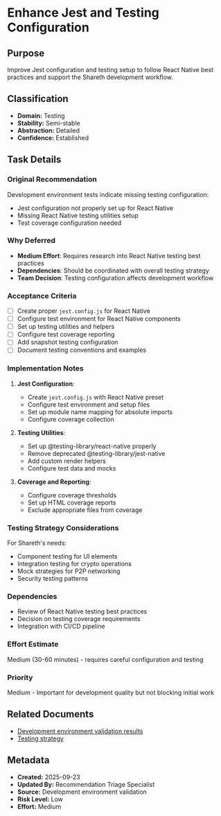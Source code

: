 # Enhance Jest and Testing Configuration

## Purpose
Improve Jest configuration and testing setup to follow React Native best practices and support the Shareth development workflow.

## Classification
- **Domain:** Testing
- **Stability:** Semi-stable
- **Abstraction:** Detailed
- **Confidence:** Established

## Task Details

### Original Recommendation
Development environment tests indicate missing testing configuration:
- Jest configuration not properly set up for React Native
- Missing React Native testing utilities setup
- Test coverage configuration needed

### Why Deferred
- **Medium Effort**: Requires research into React Native testing best practices
- **Dependencies**: Should be coordinated with overall testing strategy
- **Team Decision**: Testing configuration affects development workflow

### Acceptance Criteria
- [ ] Create proper `jest.config.js` for React Native
- [ ] Configure test environment for React Native components
- [ ] Set up testing utilities and helpers
- [ ] Configure test coverage reporting
- [ ] Add snapshot testing configuration
- [ ] Document testing conventions and examples

### Implementation Notes
1. **Jest Configuration**:
   - Create `jest.config.js` with React Native preset
   - Configure test environment and setup files
   - Set up module name mapping for absolute imports
   - Configure coverage collection

2. **Testing Utilities**:
   - Set up @testing-library/react-native properly
   - Remove deprecated @testing-library/jest-native
   - Add custom render helpers
   - Configure test data and mocks

3. **Coverage and Reporting**:
   - Configure coverage thresholds
   - Set up HTML coverage reports
   - Exclude appropriate files from coverage

### Testing Strategy Considerations
For Shareth's needs:
- Component testing for UI elements
- Integration testing for crypto operations
- Mock strategies for P2P networking
- Security testing patterns

### Dependencies
- Review of React Native testing best practices
- Decision on testing coverage requirements
- Integration with CI/CD pipeline

### Effort Estimate
Medium (30-60 minutes) - requires careful configuration and testing

### Priority
Medium - Important for development quality but not blocking initial work

## Related Documents
- [Development environment validation results](../planning/development-environment-validation.md)
- [Testing strategy](../../foundation/testing-strategy.md)

## Metadata
- **Created:** 2025-09-23
- **Updated By:** Recommendation Triage Specialist
- **Source:** Development environment validation
- **Risk Level:** Low
- **Effort:** Medium